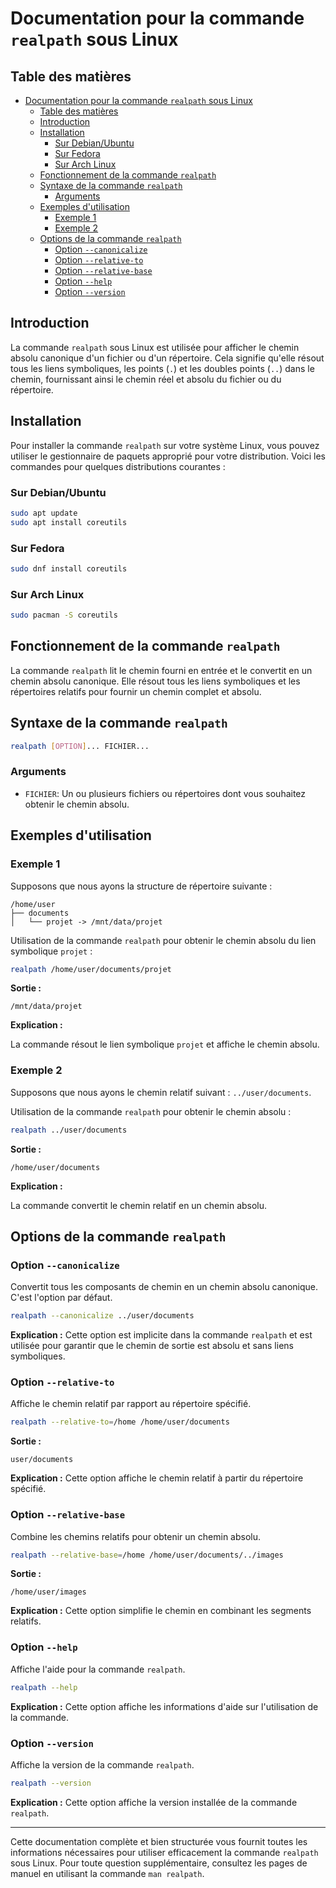 # Documentation pour la commande `realpath` sous Linux

## Table des matières
- [Documentation pour la commande `realpath` sous Linux](#documentation-pour-la-commande-realpath-sous-linux)
  - [Table des matières](#table-des-matières)
  - [Introduction](#introduction)
  - [Installation](#installation)
    - [Sur Debian/Ubuntu](#sur-debianubuntu)
    - [Sur Fedora](#sur-fedora)
    - [Sur Arch Linux](#sur-arch-linux)
  - [Fonctionnement de la commande `realpath`](#fonctionnement-de-la-commande-realpath)
  - [Syntaxe de la commande `realpath`](#syntaxe-de-la-commande-realpath)
    - [Arguments](#arguments)
  - [Exemples d'utilisation](#exemples-dutilisation)
    - [Exemple 1](#exemple-1)
    - [Exemple 2](#exemple-2)
  - [Options de la commande `realpath`](#options-de-la-commande-realpath)
    - [Option `--canonicalize`](#option---canonicalize)
    - [Option `--relative-to`](#option---relative-to)
    - [Option `--relative-base`](#option---relative-base)
    - [Option `--help`](#option---help)
    - [Option `--version`](#option---version)

## Introduction

La commande `realpath` sous Linux est utilisée pour afficher le chemin absolu canonique d'un fichier ou d'un répertoire. Cela signifie qu'elle résout tous les liens symboliques, les points (`.`) et les doubles points (`..`) dans le chemin, fournissant ainsi le chemin réel et absolu du fichier ou du répertoire.

## Installation

Pour installer la commande `realpath` sur votre système Linux, vous pouvez utiliser le gestionnaire de paquets approprié pour votre distribution. Voici les commandes pour quelques distributions courantes :

### Sur Debian/Ubuntu

```bash
sudo apt update
sudo apt install coreutils
```

### Sur Fedora

```bash
sudo dnf install coreutils
```

### Sur Arch Linux

```bash
sudo pacman -S coreutils
```

## Fonctionnement de la commande `realpath`

La commande `realpath` lit le chemin fourni en entrée et le convertit en un chemin absolu canonique. Elle résout tous les liens symboliques et les répertoires relatifs pour fournir un chemin complet et absolu.

## Syntaxe de la commande `realpath`

```bash
realpath [OPTION]... FICHIER...
```

### Arguments

- `FICHIER`: Un ou plusieurs fichiers ou répertoires dont vous souhaitez obtenir le chemin absolu.

## Exemples d'utilisation

### Exemple 1

Supposons que nous ayons la structure de répertoire suivante :

```
/home/user
├── documents
│   └── projet -> /mnt/data/projet
```

Utilisation de la commande `realpath` pour obtenir le chemin absolu du lien symbolique `projet` :

```bash
realpath /home/user/documents/projet
```

**Sortie :**

```
/mnt/data/projet
```

**Explication :**

La commande résout le lien symbolique `projet` et affiche le chemin absolu.

### Exemple 2

Supposons que nous ayons le chemin relatif suivant : `../user/documents`.

Utilisation de la commande `realpath` pour obtenir le chemin absolu :

```bash
realpath ../user/documents
```

**Sortie :**

```
/home/user/documents
```

**Explication :**

La commande convertit le chemin relatif en un chemin absolu.

## Options de la commande `realpath`

### Option `--canonicalize`

Convertit tous les composants de chemin en un chemin absolu canonique. C'est l'option par défaut.

```bash
realpath --canonicalize ../user/documents
```

**Explication :** Cette option est implicite dans la commande `realpath` et est utilisée pour garantir que le chemin de sortie est absolu et sans liens symboliques.

### Option `--relative-to`

Affiche le chemin relatif par rapport au répertoire spécifié.

```bash
realpath --relative-to=/home /home/user/documents
```

**Sortie :**

```
user/documents
```

**Explication :** Cette option affiche le chemin relatif à partir du répertoire spécifié.

### Option `--relative-base`

Combine les chemins relatifs pour obtenir un chemin absolu.

```bash
realpath --relative-base=/home /home/user/documents/../images
```

**Sortie :**

```
/home/user/images
```

**Explication :** Cette option simplifie le chemin en combinant les segments relatifs.

### Option `--help`

Affiche l'aide pour la commande `realpath`.

```bash
realpath --help
```

**Explication :** Cette option affiche les informations d'aide sur l'utilisation de la commande.

### Option `--version`

Affiche la version de la commande `realpath`.

```bash
realpath --version
```

**Explication :** Cette option affiche la version installée de la commande `realpath`.

---

Cette documentation complète et bien structurée vous fournit toutes les informations nécessaires pour utiliser efficacement la commande `realpath` sous Linux. Pour toute question supplémentaire, consultez les pages de manuel en utilisant la commande `man realpath`.